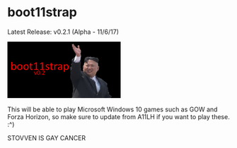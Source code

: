 # boot11strap
Latest Release: v0.2.1 (Alpha - 11/6/17)

![alt text](https://raw.githubusercontent.com/Kingy34/boot11strap/master/banner.png)

This will be able to play Microsoft Windows 10 games such as GOW and Forza Horizon, so make sure to update from A11LH if you want to play these. :^)








STOVVEN IS GAY CANCER
